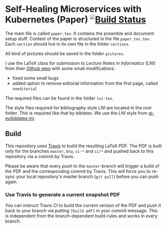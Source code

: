 # Self-Healing Microservices with Kubernetes (Paper) [![Build Status](https://travis-ci.com/CodeLionX/selfhealing-k8s-paper.svg?token=pqFUU2qudhkNenBcNwxf&branch=master)](https://travis-ci.com/CodeLionX/selfhealing-k8s-paper)

The main file is called `paper.tex`.
It contains the preamble and document setup stuff.
Content of the paper is structured in the file `paper_toc.tex`.
Each `section` should live in its own file in the folder `sections`.

All kind of pictures should be saved in the folder `pictures`.

I use the LaTeX class for submission to _Lecture Notes in Informatics_ (LNI) from their
[Github repo](https://github.com/gi-ev/LNI) with some small modifications:

- fixed some small bugs
- added option to remove editorial information from the first page, called `noeditorial`

The required files can be found in the folder `lni-tex`.

The style files required for bibliography style _LNI_ are located in the root folder.
This is required like that by biblatex.
We use the _LNI_ style from [gi-ev/biblatex-lni](https://github.com/gi-ev/biblatex-lni).

## Build

This repository uses [Travis](https://travis-ci.com/) to build the resulting LaTeX PDF.
The PDF is built only for the branches `master`, `btw`, `ci-*` and `ci/*` and pushed back to this repository via a commit by Travis.

Please be aware that every _push_ to the `master`-branch will trigger a build of the PDF and the corresponding commit by Travis.
This will force you to re-sync your local repository's master branch (`git pull`) before you can push again.

### Use Travis to generate a current snapshot PDF

You can instruct Travis CI to build the current version of the PDF and push it back to your branch via putting `[build pdf]` in your commit message.
This is independent from the branch-dependent build-rules and works in every branch.
